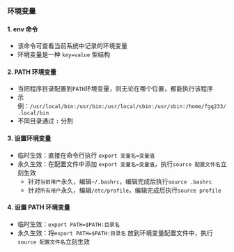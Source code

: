 ### 环境变量

#### 1. env 命令
* 该命令可查看当前系统中记录的环境变量
* 环境变量是一种 `key=value` 型结构

#### 2. PATH 环境变量
* 当把程序目录配置到`PATH`环境变量，则无论在哪个位置，都能执行该程序
* 示例：`/usr/local/bin:/usr/bin:/usr/local/sbin:/usr/sbin:/home/fgq233/.local/bin`
* 不同目录通过 `:` 分割
 
 
#### 3. 设置环境变量
* 临时生效：直接在命令行执行 `export 变量名=变量值`
* 永久生效：在配置文件中添加 `export 变量名=变量值`，执行`source 配置文件名`立刻生效
  * 针对`当前用户`永久，编辑`~/.bashrc`，编辑完成后执行`source .bashrc`
  * 针对`所有用户`永久，编辑`/etc/profile`，编辑完成后执行`source profile`
  
  
#### 4. 设置 PATH 环境变量
* 临时生效：`export PATH=$PATH:目录名`
* 永久生效：将`export PATH=$PATH:目录名` 放到环境变量配置文件中，执行`source 配置文件名`立刻生效

